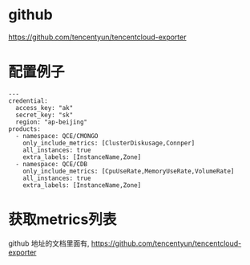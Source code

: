 # github

https://github.com/tencentyun/tencentcloud-exporter

# 配置例子
```
---
credential:
  access_key: "ak"
  secret_key: "sk"
  region: "ap-beijing"
products:
  - namespace: QCE/CMONGO
    only_include_metrics: [ClusterDiskusage,Connper]    
    all_instances: true
    extra_labels: [InstanceName,Zone]
  - namespace: QCE/CDB
    only_include_metrics: [CpuUseRate,MemoryUseRate,VolumeRate]    
    all_instances: true
    extra_labels: [InstanceName,Zone]
```
# 获取metrics列表
github 地址的文档里面有, https://github.com/tencentyun/tencentcloud-exporter
